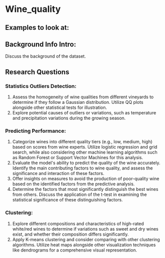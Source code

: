 # Wine_quality

## Examples to look at:


## Background Info Intro: 

Discuss the background of the dataset.

## Research Questions
### Statistics Outliers Detection:
1. Assess the homogeneity of wine qualities from different vineyards to determine if they follow a Gaussian distribution. Utilize QQ plots alongside other statistical tests for illustration.
2. Explore potential causes of outliers or variations, such as temperature and precipitation variations during the growing season.
### Predicting Performance:
1. Categorize wines into different quality tiers (e.g., low, medium, high) based on scores from wine experts. Utilize logistic regression and grid search, while also considering other machine learning algorithms such as Random Forest or Support Vector Machines for this analysis. 
2. Evaluate the model's ability to predict the quality of the wine accurately. Identify the main contributing factors to wine quality, and assess the significance and interaction of these factors. 
3. Offer insights on measures to avoid the production of poor-quality wine based on the identified factors from the predictive analysis. 
4. Determine the factors that most significantly distinguish the best wines from others. Discuss the application of the t-test in examining the statistical significance of these distinguishing factors.
### Clustering:
1. Explore different compositions and characteristics of high-rated white/red wines to determine if variations such as sweet and dry wines exist, and whether their composition differs significantly.
2. Apply K-means clustering and consider comparing with other clustering algorithms. Utilize heat maps alongside other visualization techniques like dendrograms for a comprehensive visual representation.
